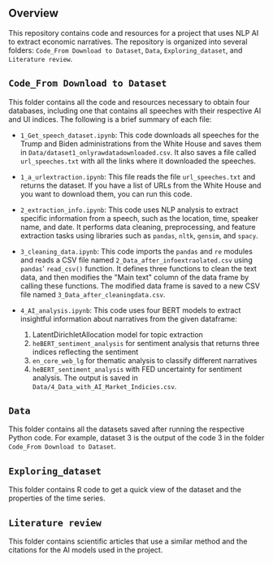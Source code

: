 ## Overview

This repository contains code and resources for a project that uses NLP AI to extract economic narratives. The repository is organized into several folders: `Code_From Download to Dataset`, `Data`, `Exploring_dataset`, and `Literature review`.

## `Code_From Download to Dataset`

This folder contains all the code and resources necessary to obtain four databases, including one that contains all speeches with their respective AI and UI indices. The following is a brief summary of each file:

- `1_Get_speech_dataset.ipynb`: This code downloads all speeches for the Trump and Biden administrations from the White House and saves them in `Data/dataset1_onlyrawdatadownloaded.csv`. It also saves a file called `url_speeches.txt` with all the links where it downloaded the speeches.

- `1_a_urlextraction.ipynb`: This file reads the file `url_speeches.txt` and returns the dataset. If you have a list of URLs from the White House and you want to download them, you can run this code.

- `2_extraction_info.ipynb`: This code uses NLP analysis to extract specific information from a speech, such as the location, time, speaker name, and date. It performs data cleaning, preprocessing, and feature extraction tasks using libraries such as `pandas`, `nltk`, `gensim`, and `spacy`.

- `3_cleaning_data.ipynb`: This code imports the `pandas` and `re` modules and reads a CSV file named `2_Data_after_infoextraolated.csv` using `pandas`' `read_csv()` function. It defines three functions to clean the text data, and then modifies the "Main text" column of the data frame by calling these functions. The modified data frame is saved to a new CSV file named `3_Data_after_cleaningdata.csv`.

- `4_AI_analysis.ipynb`: This code uses four BERT models to extract insightful information about narratives from the given dataframe:
    1. LatentDirichletAllocation model for topic extraction
    2. `heBERT_sentiment_analysis` for sentiment analysis that returns three indices reflecting the sentiment
    3. `en_core_web_lg` for thematic analysis to classify different narratives
    4. `heBERT_sentiment_analysis` with FED uncertainty for sentiment analysis.
    The output is saved in `Data/4_Data_with_AI_Market_Indicies.csv`.

## `Data`

This folder contains all the datasets saved after running the respective Python code. For example, dataset 3 is the output of the code 3 in the folder `Code_From Download to Dataset`.

## `Exploring_dataset`

This folder contains R code to get a quick view of the dataset and the properties of the time series.

## `Literature review`

This folder contains scientific articles that use a similar method and the citations for the AI models used in the project.
